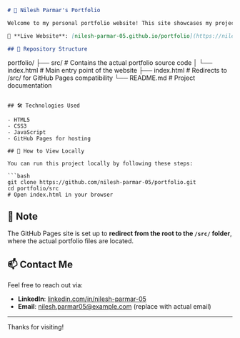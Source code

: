 ```markdown
# 💼 Nilesh Parmar's Portfolio

Welcome to my personal portfolio website! This site showcases my projects, skills, and background in Computer Engineering.

🔗 **Live Website**: [nilesh-parmar-05.github.io/portfolio](https://nilesh-parmar-05.github.io/portfolio/)

## 📁 Repository Structure

```
portfolio/
├── src/                # Contains the actual portfolio source code
│   └── index.html      # Main entry point of the website
├── index.html          # Redirects to /src/ for GitHub Pages compatibility
└── README.md           # Project documentation
```

## 🛠️ Technologies Used

- HTML5
- CSS3
- JavaScript
- GitHub Pages for hosting

## 🚀 How to View Locally

You can run this project locally by following these steps:

```bash
git clone https://github.com/nilesh-parmar-05/portfolio.git
cd portfolio/src
# Open index.html in your browser
```

## 📌 Note

The GitHub Pages site is set up to **redirect from the root to the `/src/` folder**, where the actual portfolio files are located.

## 📫 Contact Me

Feel free to reach out via:

- **LinkedIn**: [linkedin.com/in/nilesh-parmar-05](https://linkedin.com/in/nilesh-parmar-05)
- **Email**: nilesh.parmar05@example.com (replace with actual email)

---

Thanks for visiting!
```
